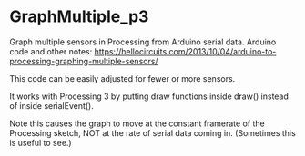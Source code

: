 # GraphMultiple_p3
Graph multiple sensors in Processing from Arduino serial data. Arduino code and other notes: https://hellocircuits.com/2013/10/04/arduino-to-processing-graphing-multiple-sensors/

This code can be easily adjusted for fewer or more sensors. 

It works with Processing 3 by putting draw functions inside draw() instead of inside serialEvent(). 

Note this causes the graph to move at the constant framerate of the Processing sketch, NOT at the rate of serial data coming in. (Sometimes this is useful to see.)
